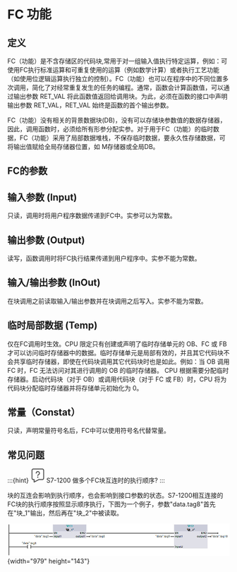 # FC 功能

## 定义

FC（功能）是不含存储区的代码块,常用于对一组输入值执行特定运算，例如：可使用FC执行标准运算和可重复使用的运算（例如数学计算）或者执行工艺功能（如使用位逻辑运算执行独立的控制）。FC（功能）也可以在程序中的不同位置多次调用，简化了对经常重复发生的任务的编程。通常，函数会计算函数值，可以通过输出参数 RET_VAL 将此函数值返回给调用块。为此，必须在函数的接口中声明输出参数 RET_VAL，RET_VAL 始终是函数的首个输出参数。

FC（功能）没有相关的背景数据块(DB)，没有可以存储块参数值的数据存储器，因此，调用函数时，必须给所有形参分配实参。对于用于FC（功能）的临时数据，FC（功能）采用了局部数据堆栈，不保存临时数据，要永久性存储数据，可将输出值赋给全局存储器位置，如 M存储器或全局DB。

## FC的参数

## 输入参数 (Input)

只读，调用时将用户程序数据传递到FC中。实参可以为常数。

## 输出参数 (Output)

读写，函数调用时将FC执行结果传递到用户程序中。实参不能为常数。

## 输入/输出参数 (InOut)

在块调用之前读取输入/输出参数并在块调用之后写入。实参不能为常数。

## 临时局部数据 (Temp)

仅在FC调用时生效。CPU 限定只有创建或声明了临时存储单元的 OB、FC 或 FB
才可以访问临时存储器中的数据。临时存储单元是局部有效的，并且其它代码块不会共享临时存储器，即使在代码块调用其它代码块时也是如此。例如：当
OB 调用 FC 时，FC 无法访问对其进行调用的 OB 的临时存储器。 CPU
根据需要分配临时存储器。启动代码块（对于 OB）或调用代码块（对于 FC 或
FB）时，CPU 将为代码块分配临时存储器并将存储单元初始化为 0。

## 常量（Constat）

只读，声明常量符号名后，FC中可以使用符号名代替常量。

## 常见问题

:::{hint} ![](../../../img/home/FAQ.png) S7-1200 做多个FC块互连时的执行顺序?
:::

块的互连会影响到执行顺序，也会影响到接口参数的状态。S7-1200相互连接的FC块的执行顺序按照显示顺序执行，下图为一个例子，参数"data.tag8"首先在\"块_1\"输出，然后再在\"块_2\"中被读取。

![](images/1-01.jpg){width="979" height="143"}
